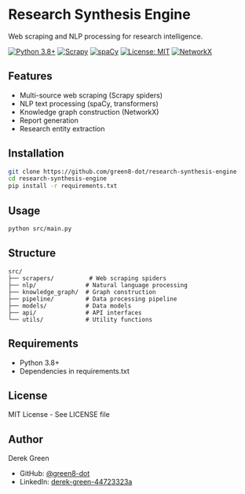 # Research Synthesis Engine

Web scraping and NLP processing for research intelligence.

[![Python 3.8+](https://img.shields.io/badge/python-3.8+-blue.svg)](https://www.python.org/downloads/)
[![Scrapy](https://img.shields.io/badge/Scrapy-2.11-green.svg)](https://scrapy.org/)
[![spaCy](https://img.shields.io/badge/spaCy-3.7-blue.svg)](https://spacy.io/)
[![License: MIT](https://img.shields.io/badge/License-MIT-yellow.svg)](https://opensource.org/licenses/MIT)
[![NetworkX](https://img.shields.io/badge/NetworkX-Graph-orange)](https://networkx.org/)

## Features

- Multi-source web scraping (Scrapy spiders)
- NLP text processing (spaCy, transformers)
- Knowledge graph construction (NetworkX)
- Report generation
- Research entity extraction

## Installation

```bash
git clone https://github.com/green8-dot/research-synthesis-engine
cd research-synthesis-engine
pip install -r requirements.txt
```

## Usage

```bash
python src/main.py
```

## Structure

```
src/
├── scrapers/          # Web scraping spiders
├── nlp/              # Natural language processing
├── knowledge_graph/  # Graph construction
├── pipeline/         # Data processing pipeline
├── models/           # Data models
├── api/              # API interfaces
└── utils/            # Utility functions
```

## Requirements

- Python 3.8+
- Dependencies in requirements.txt

## License

MIT License - See LICENSE file

## Author

Derek Green
- GitHub: [@green8-dot](https://github.com/green8-dot)
- LinkedIn: [derek-green-44723323a](https://www.linkedin.com/in/derek-green-44723323a/)
